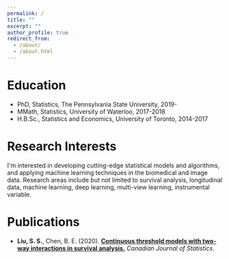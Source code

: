 ```yaml
---
permalink: /
title: ""
excerpt: ""
author_profile: true
redirect_from: 
  - /about/
  - /about.html
---
```



# Education
* PhD, Statistics, The Pennsylvania State University, 2019-
* MMath, Statistics, University of Waterloo, 2017-2018
* H.B.Sc., Statistics and Economics, University of Toronto, 2014-2017

# Research Interests
I'm interested in developing cutting-edge statistical models and algorithms, and applying machine learning techniques in the biomedical and image data. Research areas include but not limited to survival analysis, longitudinal data, machine learning, deep learning, multi-view learning, instrumental variable.

# Publications
* <b>Liu, S. S.</b>, Chen, B. E. (2020). <b>[Continuous threshold models with two-way interactions in survival analysis.](https://onlinelibrary.wiley.com/journal/1708945x)</b> <i>Canadian Journal of Statistics</i>. 
